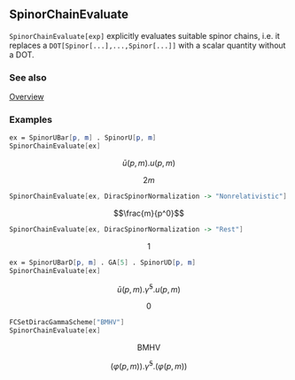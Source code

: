 ## SpinorChainEvaluate

`SpinorChainEvaluate[exp]` explicitly evaluates suitable spinor chains, i.e. it replaces a `DOT[Spinor[...],...,Spinor[...]]` with a scalar quantity without a DOT.

### See also

[Overview](Extra/FeynCalc.md)

### Examples

```mathematica
ex = SpinorUBar[p, m] . SpinorU[p, m]
SpinorChainEvaluate[ex]
```

$$\bar{u}(p,m).u(p,m)$$

$$2 m$$

```mathematica
SpinorChainEvaluate[ex, DiracSpinorNormalization -> "Nonrelativistic"]
```

$$\frac{m}{p^0}$$

```mathematica
SpinorChainEvaluate[ex, DiracSpinorNormalization -> "Rest"]
```

$$1$$

```mathematica
ex = SpinorUBarD[p, m] . GA[5] . SpinorUD[p, m]
SpinorChainEvaluate[ex]
```

$$\bar{u}(p,m).\bar{\gamma }^5.u(p,m)$$

$$0$$

```mathematica
FCSetDiracGammaScheme["BMHV"]
SpinorChainEvaluate[ex]
```

$$\text{BMHV}$$

$$(\varphi (p,m)).\bar{\gamma }^5.(\varphi (p,m))$$
